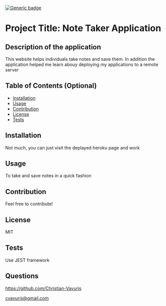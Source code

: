 
[![Generic badge](https://img.shields.io/badge/LICENSE-MIT-<BLUE>.svg)](https://shields.io/)
# Project Title: Note Taker Application

## Description of the application

This website helps individuals take notes and save them.  In addition the application helped me learn abouy deploying my applications to a remote server

## Table of Contents (Optional)

* [Installation](#installation)
* [Usage](#usage)
* [Contribution](#Contribution)
* [License](#license)
* [Tests](#Tests)




## Installation

Not much, you can just visit the deplayed heroku page and work 


## Usage 

To take and save notes in a quick fashion


## Contribution

Feel free to contribute!

## License

MIT

## Tests

Use JEST framework

## Questions

https://github.com/Christian-Vavuris

cvavuris@gmail.com
